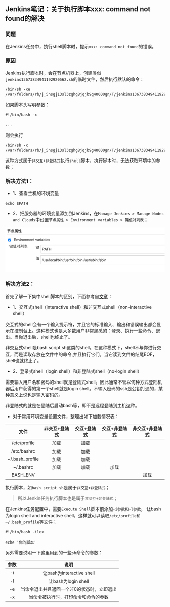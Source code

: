 ## Jenkins笔记：关于执行脚本xxx: command not found的解决

### 问题

在Jenkins任务中，执行shell脚本时，提示`xxx: command not found`的错误。

### 原因

Jenkins执行脚本时，会在节点机器上，创建类似`jenkins13673834941192920562.sh`的临时文件，然后执行默认的命令：

```shell
/bin/sh -xe /var/folders/rb/j_5nsgj13sl3zghg8jqjb9g40000gn/T/jenkins13673834941192920562.sh
```

如果脚本头写明参数：

```shell
#!/bin/bash -x

...
```

则会执行

```shell
/bin/sh -x /var/folders/rb/j_5nsgj13sl3zghg8jqjb9g40000gn/T/jenkins13673834941192920562.sh
```

这种方式属于`非交互+非登陆式`执行`shell`脚本，执行脚本时，无法获取环境中的参数；


### 解决方法1：

- 1、查看主机的环境变量

```shell
echo $PATH
```
- 2、把服务器的环境变量添加到Jenkins，在`Manage Jenkins > Manage Nodes and Clouds`中设置`节点属性 > Environment variables > 键值对列表`；

![键值对列表](./images/jenkins_node_env_var.png)

### 解决方法2：

首先了解一下集中shell脚本的区别，下面参考自[文章](https://my.oschina.net/mrpei123/blog/1821380)：

- 1、交互式shell（interactive shell）和非交互式shell（non-interactive shell）

交互式的shell会有一个输入提示符，并且它的标准输入、输出和错误输出都会显示在控制台上。这种模式也是大多数用户非常熟悉的：登录、执行一些命令、退出。当你退出后，shell也终止了。 

非交互式shell是bash script.sh这类的shell。在这种模式下，shell不与你进行交互，而是读取存放在文件中的命令,并且执行它们。当它读到文件的结尾EOF，shell也就终止了。 

- 2、登录式shell（login shell）和非登陆式shell（no-login shell）

需要输入用户名和密码的shell就是登陆式shell。因此通常不管以何种方式登陆机器后用户获得的第一个shell就是login shell。不输入密码的ssh是公钥打通的，某种意义上说也是输入密码的。 

非登陆式的就是在登陆后启动bash等，即不是远程登陆到主机这种。 


- 对于常用环境变量设置文件，整理出如下加载情况表：

| 文件 | 非交互+登陆式 | 交互+登陆式 | 交互+非登陆式 | 非交互+非登陆式 |
|:-:|:-:|:-:|:-:|:-:|
| /etc/profile | 加载 | 加载 |  |  |
| /etc/bashrc | 加载 | 加载 |  |  |
| ~/.bash_profile | 加载 | 加载 |  |  |
| ~/.bashrc | 加载 | 加载 | 加载 |  |
| BASH_ENV |  |  |  | 加载 |

执行脚本，如`bash script.sh`是属于`非交互+非登陆式`；

> 所以Jenkin任务执行脚本也是属于`非交互+非登陆式`； 

在Jenkins任务配置中，需要`Execute Shell`脚本前添加`-i参数和-l参数`， 让bash为login shell and interactive shell，这样就可以读取`/etc/profile和~/.bash_profile`等文件；

```shell
#!/bin/bash -ilex

eche '你的脚本'
```

另外需要说明一下这里用到的一些`sh`命令的参数：

| 参数 | 说明 |
|:-:|:-:|
| -i | 让bash为interactive shell |
| -l | 让bash为login shell |
| -e | 当命令退出并且返回一个非0的状态时，立即退出 |
| -x | 当命令被执行时，打印命令和命令的参数 |
